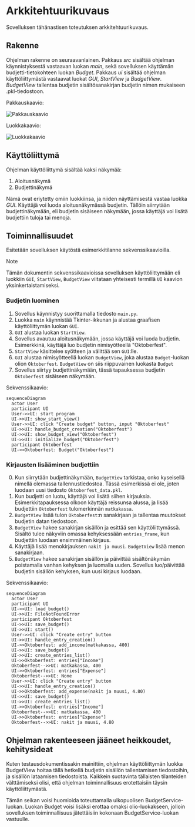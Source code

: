 # Arkkitehtuurikuvaus

Sovelluksen tähänastisen toteutuksen arkkitehtuurikuvaus.

## Rakenne

Ohjelman rakenne on seuraavanlainen. Pakkaus *src* sisältää ohjelman käynnistyksestä vastaavan luokan *main*, sekä sovelluksen käyttämän budjetti-tietokohteen luokan *Budget*. Pakkaus *ui* sisältää ohjelman käyttöliittymästä vastaavat luokat *GUI*, *StartView* ja *BudgetView*. *BudgetView* tallentaa budjetin sisältösanakirjan budjetin nimen mukaiseen .pkl-tiedostoon.

Pakkauskaavio:

![Pakkauskaavio](https://github.com/kuosaton/ot-harjoitustyo/assets/120479105/f9283cae-ff1d-4f20-94cf-04d6c7e650b3)

Luokkakaavio:

![Luokkakaavio](https://github.com/kuosaton/ot-harjoitustyo/assets/120479105/c68da694-b234-4da8-a077-68ed1bbfac31)

## Käyttöliittymä

Ohjelman käyttöliittymä sisältää kaksi näkymää:
1. Aloitusnäkymä
2. Budjettinäkymä

Nämä ovat eriytetty omiin luokkiinsa, ja niiden näyttämisestä vastaa luokka *GUI*. Käyttäjä voi luoda aloitusnäkymässä budjetin. Tällöin siirrytään budjettinäkymään, eli budjetin sisäiseen näkymään, jossa käyttäjä voi lisätä budjettiin tuloja tai menoja.

## Toiminnallisuudet

Esitetään sovelluksen käytöstä esimerkkitilanne sekvenssikaavioilla. 

> [!NOTE]
> Tämän dokumentin sekvenssikaavioissa sovelluksen käyttöliittymään eli luokkiin `GUI`, `StartView`, `BudgetView` viitataan yhteisesti termillä `UI` kaavion yksinkertaistamiseksi.

### Budjetin luominen

1. Sovellus käynnistyy suorittamalla tiedosto `main.py`.
2. Luokka `main` käynnistää Tkinter-ikkunan ja alustaa graafisen käyttöliittymän luokan `GUI`.
3. `GUI` alustaa luokan `StartView`.
4. Sovellus avautuu aloitusnäkymään, jossa käyttäjä voi luoda budjetin. Esimerkkinä, käyttäjä luo budjetin nimisyötteellä "Oktoberfest".
5. `StartView` käsittelee syötteen ja välittää sen `GUI`:lle.
6. `GUI` alustaa nimisyötteellä luokan `BudgetView`, joka alustaa `Budget`-luokan olion `Oktoberfest`. `BudgetView` on siis riippuvainen luokasta `Budget`
8. Sovellus siirtyy budjettinäkymään, tässä tapauksessa budjetin `Oktoberfest` sisäiseen näkymään.


Sekvenssikaavio:

```mermaid
sequenceDiagram
  actor User
  participant UI
  User->>UI: start program
  UI->>UI: show_start_view()
  User->>UI: click "Create budget" button, input "Oktoberfest"
  UI->>UI: handle_budget_creation("Oktoberfest")
  UI->>UI: show_budget_view("Oktoberfest")
  UI->>UI: initialize_budget("Oktoberfest")
  participant Oktoberfest
  UI->>Oktoberfest: Budget("Oktoberfest")
```

### Kirjausten lisääminen budjettiin

0. Kun siirrytään budjettinäkymään, `BudgetView` tarkistaa, onko kyseisellä nimellä olemassa tallennustiedostoa. Tässä esimerkissä ei ole, joten luodaan uusi tiedosto `Oktoberfest_data.pkl`.
1. Kun budjetti on luotu, käyttäjä voi lisätä siihen kirjauksia. Esimerkkitapauksessa olkoon käyttäjä reissunsa alussa, ja lisää budjettiin `Oktoberfest` tulomerkinnän `matkakassa`.
2. `BudgetView` lisää tulon `Oktoberfest`:n sanakirjaan ja tallentaa muutokset budjetin datan tiedostoon.
3. `BudgetView` hakee sanakirjan sisällön ja esittää sen käyttöliittymässä. Sisältö tulee näkyviin omassa kehyksessään `entries_frame`, kun budjettiin luodaan ensimmäinen kirjaus.
4. Käyttäjä lisää menokirjauksen `nakit ja muusi`. `BudgetView` lisää menon sanakirjaan.
5. `BudgetView` hakee sanakirjan sisällön ja päivittää sisältönäkymän poistamalla vanhan kehyksen ja luomalla uuden. Sovellus luo/päivittää budjetin sisällön kehyksen, kun uusi kirjaus luodaan.

Sekvenssikaavio:

```mermaid
sequenceDiagram
  actor User
  participant UI
  UI->>UI: load_budget()
  UI->>UI: FileNotFoundError
  participant Oktoberfest
  UI->>UI: save_budget()
  UI->>UI: start()
  User->>UI: click "Create entry" button
  UI->>UI: handle_entry_creation()
  UI->>Oktoberfest: add_income(matkakassa, 400)
  UI->>UI: save_budget()
  UI->>UI: create_entries_list()
  UI->>Oktoberfest: entries["Income"]
  Oktoberfest-->>UI: matkakassa, 400
  UI->>Oktoberfest: entries["Expense"]
  Oktoberfest-->>UI: None
  User->>UI: click "Create entry" button
  UI->>UI: handle_entry_creation()
  UI->>Oktoberfest: add_expense(nakit ja muusi, 4.80)
  UI->>UI: save_budget()
  UI->>UI: create_entries_list()
  UI->>Oktoberfest: entries["Income"]
  Oktoberfest-->>UI: matkakassa, 400
  UI->>Oktoberfest: entries["Expense"]
  Oktoberfest-->>UI: nakit ja muusi, 4.80
```

## Ohjelman rakenteeseen jääneet heikkoudet, kehitysideat

Kuten testausdokumentissakin mainittiin, ohjelman käyttöliittymän luokka BudgetView hoitaa tällä hetkellä budjetin sisällön tallentamisen tiedostoihin, ja sisällön lataamisen tiedostoista. Kaikkein suotavinta tällaisten tilanteiden välttämiseksi olisi, että ohjelman toiminnallisuus erotettaisiin täysin käyttöliittymästä. 

Tämän seikan voisi huomioida toteuttamalla ulkopuolisen BudgetService-luokan. Luokan Budget voisi lisäksi erottaa omaksi olio-luokakseen, jolloin sovelluksen toiminnallisuus jätettäisiin kokonaan BudgetService-luokan vastuulle.

